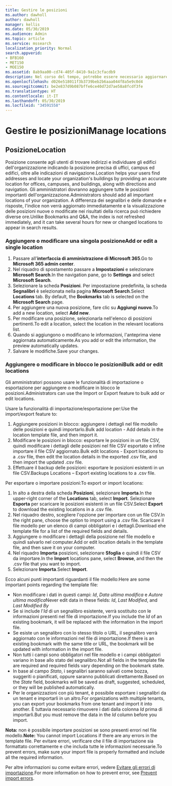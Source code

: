 ```yaml
---
title: Gestire le posizioni
ms.author: dawholl
author: dawholl
manager: kellis
ms.date: 05/30/2019
ms.audience: Admin
ms.topic: article
ms.service: mssearch
localization_priority: Normal
search.appverid:
- BFB160
- MET150
- MOE150
ms.assetid: 8ab9aa00-cd74-405f-8410-9a1c3cfacdb9
description: Nel corso del tempo, potrebbe essere necessario aggiornare lo stato e il contenuto di una posizione per fare in modo che rimanga pertinente.
ms.openlocfilehash: d026e518011f3b3739beb2b6aaa044f8a5e9c0d4
ms.sourcegitcommit: be2e837d9b087bffe6ce40d72d7ae58a8fcdf3fe
ms.translationtype: HT
ms.contentlocale: it-IT
ms.lasthandoff: 05/30/2019
ms.locfileid: "34591558"
---
```

# <a name="manage-locations"></a><span data-ttu-id="558d5-103">Gestire le posizioni</span><span class="sxs-lookup"><span data-stu-id="558d5-103">Manage locations</span></span>

## <a name="location"></a><span data-ttu-id="558d5-104">Posizione</span><span class="sxs-lookup"><span data-stu-id="558d5-104">Location</span></span>
<span data-ttu-id="558d5-105">Posizione consente agli utenti di trovare indirizzi e individuare gli edifici dell'organizzazione indicando la posizione precisa di uffici, campus ed edifici, oltre alle indicazioni di navigazione.</span><span class="sxs-lookup"><span data-stu-id="558d5-105">Location helps your users find addresses and locate your organization's buildings by providing an accurate location for offices, campuses, and buildings, along with directions and navigation.</span></span> <span data-ttu-id="558d5-106">Gli amministratori dovranno aggiungere tutte le posizioni importanti dell'organizzazione.</span><span class="sxs-lookup"><span data-stu-id="558d5-106">Administrators should add all important locations of your organization.</span></span> <span data-ttu-id="558d5-107">A differenza dei segnalibri e delle domande e risposte, l'indice non verrà aggiornato immediatamente e la visualizzazione delle posizioni nuove o modificate nei risultati della ricerca può richiedere diverse ore.</span><span class="sxs-lookup"><span data-stu-id="558d5-107">Unlike Bookmarks and Q&A, the index is not refreshed immediately, and it can take several hours for new or changed locations to appear in search results.</span></span>

### <a name="add-or-edit-a-single-location"></a><span data-ttu-id="558d5-108">Aggiungere o modificare una singola posizione</span><span class="sxs-lookup"><span data-stu-id="558d5-108">Add or edit a single location</span></span>
1. <span data-ttu-id="558d5-109">Passare all'**interfaccia di amministrazione di Microsoft 365**.</span><span class="sxs-lookup"><span data-stu-id="558d5-109">Go to **Microsoft 365 admin center**.</span></span>
1. <span data-ttu-id="558d5-110">Nel riquadro di spostamento passare a **Impostazioni** e selezionare **Microsoft Search**.</span><span class="sxs-lookup"><span data-stu-id="558d5-110">In the navigation pane, go to **Settings** and select **Microsoft Search**.</span></span>
1. <span data-ttu-id="558d5-111">Selezionare la scheda **Posizioni**. Per impostazione predefinita, la scheda **Segnalibri** è selezionata nella pagina **Microsoft Search**.</span><span class="sxs-lookup"><span data-stu-id="558d5-111">Select **Locations** tab. By default, the **Bookmarks** tab is selected on the **Microsoft Search** page.</span></span>
1. <span data-ttu-id="558d5-112">Per aggiungere una nuova posizione, fare clic su **Aggiungi nuovo**.</span><span class="sxs-lookup"><span data-stu-id="558d5-112">To add a new location, select **Add new**.</span></span>
1. <span data-ttu-id="558d5-113">Per modificare una posizione, selezionarla nell'elenco di posizioni pertinenti.</span><span class="sxs-lookup"><span data-stu-id="558d5-113">To edit a location, select the location in the relevant locations list.</span></span>
1. <span data-ttu-id="558d5-114">Quando si aggiungono o modificano le informazioni, l'anteprima viene aggiornata automaticamente.</span><span class="sxs-lookup"><span data-stu-id="558d5-114">As you add or edit the information, the preview automatically updates.</span></span>
1. <span data-ttu-id="558d5-115">Salvare le modifiche.</span><span class="sxs-lookup"><span data-stu-id="558d5-115">Save your changes.</span></span>

### <a name="bulk-add-or-edit-locations"></a><span data-ttu-id="558d5-116">Aggiungere o modificare in blocco le posizioni</span><span class="sxs-lookup"><span data-stu-id="558d5-116">Bulk add or edit locations</span></span>
<span data-ttu-id="558d5-117">Gli amministratori possono usare le funzionalità di importazione o esportazione per aggiungere o modificare in blocco le posizioni.</span><span class="sxs-lookup"><span data-stu-id="558d5-117">Administrators can use the Import or Export feature to bulk add or edit locations.</span></span> 

<span data-ttu-id="558d5-118">Usare la funzionalità di importazione/esportazione per:</span><span class="sxs-lookup"><span data-stu-id="558d5-118">Use the import/export feature to:</span></span>
1. <span data-ttu-id="558d5-119">Aggiungere posizioni in blocco: aggiungere i dettagli nel file modello delle posizioni e quindi importarlo.</span><span class="sxs-lookup"><span data-stu-id="558d5-119">Bulk add location - Add details in the location template file, and then import it.</span></span> 
1. <span data-ttu-id="558d5-120">Modificare le posizioni in blocco: esportare le posizioni in un file CSV, quindi modificare i dettagli delle posizioni nel file CSV esportato e infine importare il file CSV aggiornato.</span><span class="sxs-lookup"><span data-stu-id="558d5-120">Bulk edit locations - Export locations to a .csv file, then edit the location details in the exported .csv file, and then import the updated .csv file.</span></span>
1. <span data-ttu-id="558d5-121">Effettuare il backup delle posizioni: esportare le posizioni esistenti in un file CSV.</span><span class="sxs-lookup"><span data-stu-id="558d5-121">Backups Locations – Export existing locations to a .csv file.</span></span>

<span data-ttu-id="558d5-122">Per esportare o importare posizioni:</span><span class="sxs-lookup"><span data-stu-id="558d5-122">To export or import locations:</span></span>
1. <span data-ttu-id="558d5-123">In alto a destra della scheda **Posizioni**, selezionare **Importa**.</span><span class="sxs-lookup"><span data-stu-id="558d5-123">In the upper-right corner of the **Locations** tab, select **Import**.</span></span>
<span data-ttu-id="558d5-124">Selezionare **Esporta** per scaricare le posizioni esistenti in un file CSV.</span><span class="sxs-lookup"><span data-stu-id="558d5-124">Select **Export** to download the existing locations in a .csv file.</span></span>
1. <span data-ttu-id="558d5-125">Nel riquadro destro, scegliere l'opzione per importare con un file CSV.</span><span class="sxs-lookup"><span data-stu-id="558d5-125">In the right pane, choose the option to import using a .csv file.</span></span> <span data-ttu-id="558d5-126">Scaricare il file modello per un elenco di campi obbligatori e i dettagli.</span><span class="sxs-lookup"><span data-stu-id="558d5-126">Download ehe template file for a list of the required fields and details.</span></span>
1. <span data-ttu-id="558d5-127">Aggiungere o modificare i dettagli della posizione nel file modello e quindi salvarlo nel computer.</span><span class="sxs-lookup"><span data-stu-id="558d5-127">Add or edit location details in the template file, and then save it on your computer.</span></span> 
1. <span data-ttu-id="558d5-128">Nel riquadro **Importa** posizioni, selezionare **Sfoglia** e quindi il file CSV da importare.</span><span class="sxs-lookup"><span data-stu-id="558d5-128">In the **Import** locations pane, select **Browse**, and then the .csv file that you want to import.</span></span>
1. <span data-ttu-id="558d5-129">Selezionare **Importa**.</span><span class="sxs-lookup"><span data-stu-id="558d5-129">Select **Import**.</span></span>

<span data-ttu-id="558d5-130">Ecco alcuni punti importanti riguardanti il file modello:</span><span class="sxs-lookup"><span data-stu-id="558d5-130">Here are some important points regarding the template file:</span></span>
- <span data-ttu-id="558d5-131">Non modificare i dati in questi campi: *Id*, *Data ultima modifica* e *Autore ultima modifica*</span><span class="sxs-lookup"><span data-stu-id="558d5-131">Never edit data in these fields: *Id*, *Last Modified*, and *Last Modified By*</span></span>
- <span data-ttu-id="558d5-132">Se si include l'*Id* di un segnalibro esistente, verrà sostituito con le informazioni presenti nel file di importazione.</span><span class="sxs-lookup"><span data-stu-id="558d5-132">If you include the *Id* of an existing bookmark, it will be replaced with the information in the import file.</span></span>
- <span data-ttu-id="558d5-133">Se esiste un segnalibro con lo stesso titolo o URL, il segnalibro verrà aggiornato con le informazioni nel file di importazione.</span><span class="sxs-lookup"><span data-stu-id="558d5-133">If there is an existing bookmark with the same title or URL, the bookmark will be updated with information in the import file.</span></span>
- <span data-ttu-id="558d5-134">Non tutti i campi sono obbligatori nel file modello e i campi obbligatori variano in base allo stato del segnalibro.</span><span class="sxs-lookup"><span data-stu-id="558d5-134">Not all fields in the template file are required and required fields vary depending on the bookmark state.</span></span>
- <span data-ttu-id="558d5-135">In base al campo *Stato*, i segnalibri saranno salvati come bozza, suggeriti o pianificati, oppure saranno pubblicati direttamente.</span><span class="sxs-lookup"><span data-stu-id="558d5-135">Based on the *State* field, bookmarks will be saved as draft, suggested, scheduled, or they will be published automatically.</span></span>
- <span data-ttu-id="558d5-136">Per le organizzazioni con più tenant, è possibile esportare i segnalibri da un tenant e importarli in un altro.</span><span class="sxs-lookup"><span data-stu-id="558d5-136">For organizations with multiple tenants, you can export your bookmarks from one tenant and import it into another.</span></span> <span data-ttu-id="558d5-137">È tuttavia necessario rimuovere i dati dalla colonna *Id* prima di importarli.</span><span class="sxs-lookup"><span data-stu-id="558d5-137">But you must remove the data in the *Id* column before you import.</span></span>

<span data-ttu-id="558d5-138">**Nota:** non è possibile importare posizioni se sono presenti errori nel file modello.</span><span class="sxs-lookup"><span data-stu-id="558d5-138">**Note:** You cannot import Locations if there are any errors in the template file.</span></span> <span data-ttu-id="558d5-139">Per evitare errori, verificare che il file di importazione sia formattato correttamente e che includa tutte le informazioni necessarie.</span><span class="sxs-lookup"><span data-stu-id="558d5-139">To prevent errors, make sure your import file is properly formatted and include all the required information.</span></span> 

<span data-ttu-id="558d5-140">Per altre informazioni su come evitare errori, vedere [Evitare gli errori di importazione](manage-bookmarks.md#prevent-import-errors).</span><span class="sxs-lookup"><span data-stu-id="558d5-140">For more information on how to prevent error, see [Prevent import errors](manage-bookmarks.md#prevent-import-errors).</span></span>
